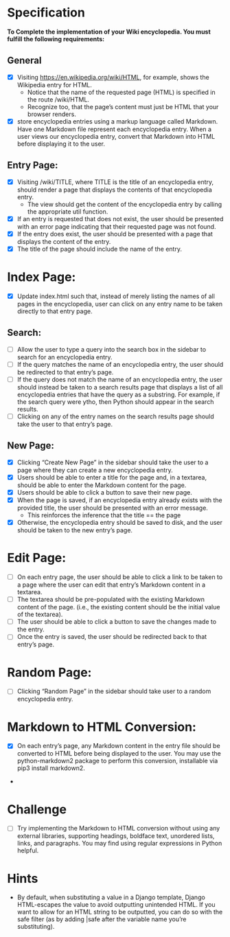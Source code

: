 # Specification
**To Complete the implementation of your Wiki encyclopedia. You must fulfill the following requirements:**

## General
- [x] Visiting https://en.wikipedia.org/wiki/HTML, for example, shows the Wikipedia entry for HTML. 
  - Notice that the name of the requested page (HTML) is specified in the route /wiki/HTML. 
  - Recognize too, that the page’s content must just be HTML that your browser renders.
- [x] store encyclopedia entries using a markup language called Markdown. Have one Markdown file represent each encyclopedia entry. When a user views our encyclopedia entry, convert that Markdown into HTML before displaying it to the user.

## Entry Page: 
- [X] Visiting /wiki/TITLE, where TITLE is the title of an encyclopedia entry, should render a page that displays the contents of that encyclopedia entry.
  - The view should get the content of the encyclopedia entry by calling the appropriate util function.
- [X] If an entry is requested that does not exist, the user should be presented with an error page indicating that their requested page was not found.
- [X] If the entry does exist, the user should be presented with a page that displays the content of the entry. 
- [X] The title of the page should include the name of the entry.

# Index Page:
- [X]  Update index.html such that, instead of merely listing the names of all pages in the encyclopedia, user can click on any entry name to be taken directly to that entry page.

## Search: 
- [ ] Allow the user to type a query into the search box in the sidebar to search for an encyclopedia entry.
- [ ] If the query matches the name of an encyclopedia entry, the user should be redirected to that entry’s page.
- [ ] If the query does not match the name of an encyclopedia entry, the user should instead be taken to a search results page that displays a list of all encyclopedia entries that have the query as a substring. For example, if the search query were ytho, then Python should appear in the search results.
- [ ] Clicking on any of the entry names on the search results page should take the user to that entry’s page.
  
## New Page:
- [X] Clicking “Create New Page” in the sidebar should take the user to a page where they can create a new encyclopedia entry.
- [X] Users should be able to enter a title for the page and, in a textarea, should be able to enter the Markdown content for the page.
- [X] Users should be able to click a button to save their new page.
- [X] When the page is saved, if an encyclopedia entry already exists with the provided title, the user should be presented with an error message.
  - This reinforces the inference that the title == the page  
- [X] Otherwise, the encyclopedia entry should be saved to disk, and the user should be taken to the new entry’s page.

# Edit Page: 
- [ ] On each entry page, the user should be able to click a link to be taken to a page where the user can edit that entry’s Markdown content in a textarea.
- [ ] The textarea should be pre-populated with the existing Markdown content of the page. (i.e., the existing content should be the initial value of the textarea).
- [ ] The user should be able to click a button to save the changes made to the entry.
- [ ] Once the entry is saved, the user should be redirected back to that entry’s page.

# Random Page:
- [ ] Clicking “Random Page” in the sidebar should take user to a random encyclopedia entry.

# Markdown to HTML Conversion: 
- [X] On each entry’s page, any Markdown content in the entry file should be converted to HTML before being displayed to the user. You may use the python-markdown2 package to perform this conversion, installable via pip3 install markdown2.

- 
# Challenge 
- [ ] Try implementing the Markdown to HTML conversion without using any external libraries, supporting headings, boldface text, unordered lists, links, and paragraphs. You may find using regular expressions in Python helpful.

# Hints
- By default, when substituting a value in a Django template, Django HTML-escapes the value to avoid outputting unintended HTML. If you want to allow for an HTML string to be outputted, you can do so with the safe filter (as by adding |safe after the variable name you’re substituting).